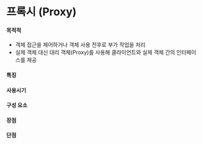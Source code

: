 # 프록시 (Proxy)

#### 목적적

- 객체 접근을 제어하거나 객체 사용 전후로 부가 작업을 처리
- 실제 객체 대신 대리 객체(Proxy)를 사용해 클라이언트와 실제 객체 간의 인터페이스를 제공

#### 특징

#### 사용시기

#### 구성 요소

#### 장점

#### 단점
